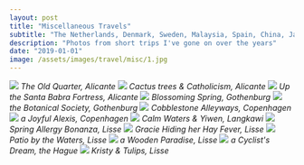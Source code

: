 ```yaml
---
layout: post
title: "Miscellaneous Travels"
subtitle: "The Netherlands, Denmark, Sweden, Malaysia, Spain, China, Japan"
description: "Photos from short trips I've gone on over the years"
date: "2019-01-01"
image: /assets/images/travel/misc/1.jpg
---
```


![](/assets/images/travel/misc/1.jpg)
*The Old Quarter, Alicante*
![](/assets/images/travel/misc/2.jpg)
*Cactus trees & Catholicism, Alicante*
![](/assets/images/travel/misc/3.jpg)
*Up the Santa Babra Fortress, Alicante*
![](/assets/images/travel/misc/4.jpg)
*Blossoming Spring, Gothenburg*
![](/assets/images/travel/misc/5.jpg)
*the Botanical Society, Gothenburg*
![](/assets/images/travel/misc/6.jpg)
*Cobblestone Alleyways, Copenhagen*
![](/assets/images/travel/misc/7.jpg)
*a Joyful Alexis, Copenhagen*
![](/assets/images/travel/misc/8.jpg)
*Calm Waters & Yiwen, Langkawi*
![](/assets/images/travel/misc/9.jpg)
*Spring Allergy Bonanza, Lisse*
![](/assets/images/travel/misc/10.jpg)
*Gracie Hiding her Hay Fever, Lisse*
![](/assets/images/travel/misc/11.jpg)
*Patio by the Waters, Lisse*
![](/assets/images/travel/misc/12.jpg)
*a Wooden Paradise, Lisse*
![](/assets/images/travel/misc/13.jpg)
*a Cyclist's Dream, the Hague*
![](/assets/images/travel/misc/14.jpg)
*Kristy & Tulips, Lisse*